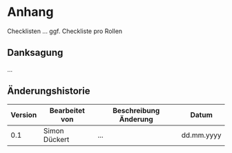 # Anhang

Checklisten ... ggf. Checkliste pro Rollen

## Danksagung

...

## Änderungshistorie

| Version | Bearbeitet von | Beschreibung Änderung | Datum |
|---------|----------------|-----------------------|-------|
| 0.1 | Simon Dückert | ... | dd.mm.yyyy |